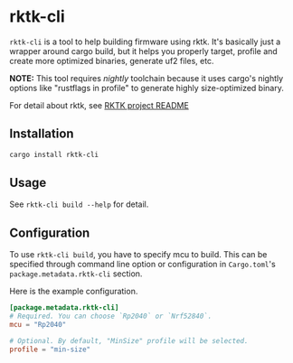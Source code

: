 # rktk-cli

`rktk-cli` is a tool to help building firmware using rktk. It's basically just a
wrapper around cargo build, but it helps you properly target, profile and create
more optimized binaries, generate uf2 files, etc.

**NOTE:** This tool requires _nightly_ toolchain because it uses cargo's nightly
options like "rustflags in profile" to generate highly size-optimized binary.

For detail about rktk, see [RKTK project README](https://github.com/nazo6/rktk)

## Installation

```sh
cargo install rktk-cli
```

## Usage

See `rktk-cli build --help` for detail.

## Configuration

To use `rktk-cli build`, you have to specify mcu to build. This can be specified
through command line option or configuration in `Cargo.toml`'s
`package.metadata.rktk-cli` section.

Here is the example configuration.

```toml:Cargo.toml
[package.metadata.rktk-cli]
# Required. You can choose `Rp2040` or `Nrf52840`.
mcu = "Rp2040"

# Optional. By default, "MinSize" profile will be selected.
profile = "min-size"
```
